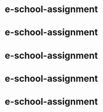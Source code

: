 # e-school-assignment
# e-school-assignment
# e-school-assignment
# e-school-assignment
# e-school-assignment
